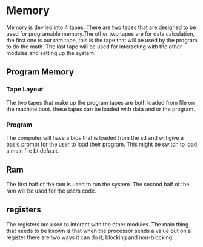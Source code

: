 # Memory

Memory is deviled into 4 tapes. There are two tapes that are designed to be used for programable memory.The other two tapes are for data calculation, the first one is our ram tape, this is the tape that will be used by the program to do the math. The last tape will be used for interacting with the other modules and setting up the system.

## Program Memory
### Tape Layout 
The two tapes that make up the program tapes are both loaded from file on the machine boot. these tapes can be loaded with data and or the program.
### Program
The computer will have a bios that is loaded from the sd and will give a basic prompt for the user to load their program. This might be switch to load a main file bt default. 

## Ram
The first half of the ram is used to run the system. The second half of the ram will be used for the users code. 

## registers
The registers are used to interact with the other modules.
The main thing that needs to be known is that when the processor sends a value out on a register there are two ways it can do it; blocking and non-blocking.
 
